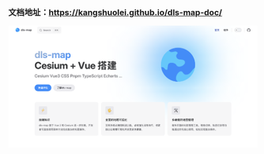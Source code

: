 <!--
 * @Author: Kang
 * @Date: 2024-10-09 17:18:54
 * @Last Modified by: Kang
 * @LastEditTime: 2024-10-11 16:25:00
-->
### 文档地址：https://kangshuolei.github.io/dls-map-doc/
![alt text](/static//images//image.png)